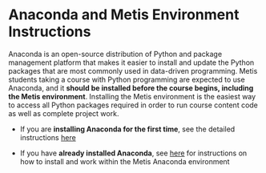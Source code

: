 # Anaconda and Metis Environment Instructions

Anaconda is an open-source distribution of Python and package management platform that makes it easier to install and update the Python packages that are most commonly used in data-driven programming. Metis students taking a course with Python programming are expected to use Anaconda, and it **should be installed before the course begins, including the Metis environment**.  Installing the Metis environment is the easiest way to access all Python packages required in order to run course content code as well as complete project work.        

* If you are **installing Anaconda for the first time**, see the detailed instructions [here](https://github.com/thisismetis/NBM_Metis_Fundamentals/tree/master/anaconda_and_metis_env/anaconda_installation) 

* If you have **already installed Anaconda**, see [here](https://github.com/thisismetis/NBM_Metis_Fundamentals/blob/master/anaconda_and_metis_env/metis_env_instructions.md) for instructions on how to install and work within the Metis Anaconda environment
